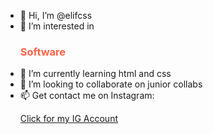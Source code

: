 - 👋 Hi, I’m @elifcss
- 👀 I’m interested in <h3 style="color:Tomato;">Software</h3>
- 🌱 I’m currently learning html and css
- 💞️ I’m looking to collaborate on junior collabs
- 📫 Get contact me on Instagram: <p><a href="https://www.instagram.com/bordoverse">Click for my IG Account</a></p>


<!---
elifcss/elifcss is a ✨ special ✨ repository because its `README.md` (this file) appears on your GitHub profile.
You can click the Preview link to take a look at your changes.
--->
